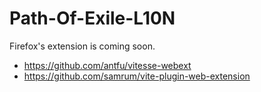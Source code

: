 # Path-Of-Exile-L10N

Firefox's extension is coming soon.
- https://github.com/antfu/vitesse-webext
- https://github.com/samrum/vite-plugin-web-extension
